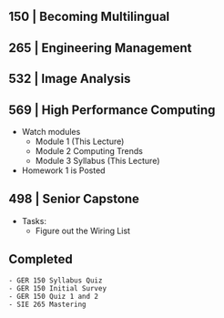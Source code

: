 

## 150 | Becoming Multilingual
 

## 265 | Engineering Management
 

## 532 | Image Analysis
 

## 569 | High Performance Computing
- Watch modules
	- Module 1 (This Lecture)
	- Module 2 Computing Trends
	- Module 3 Syllabus (This Lecture)
- Homework 1 is Posted

## 498 | Senior Capstone
- Tasks:
	- Figure out the Wiring List


## Completed
	- GER 150 Syllabus Quiz
	- GER 150 Initial Survey
	- GER 150 Quiz 1 and 2
	- SIE 265 Mastering